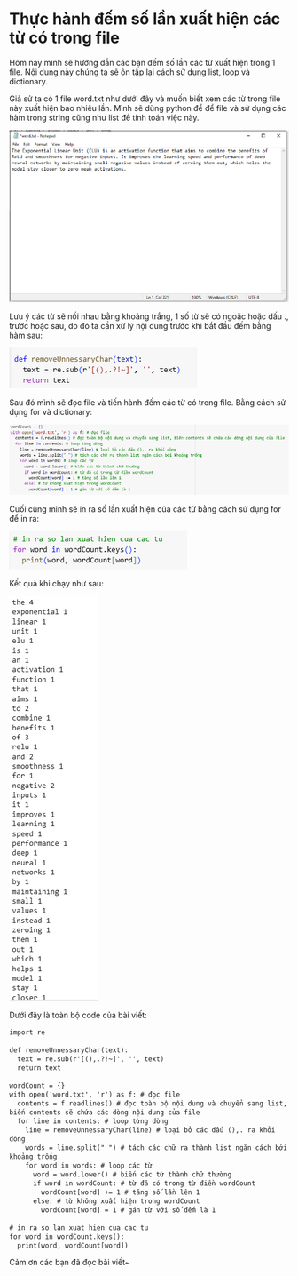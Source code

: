 # Thực hành đếm số lần xuất hiện các từ có trong file

Hôm nay mình sẽ hướng dẫn các bạn đếm số lần các từ xuất hiện trong 1 file. Nội dung này chúng ta sẽ ôn tập lại cách sử dụng list, loop và dictionary.

Giả sử ta có 1 file word.txt như dưới đây và muốn biết xem các từ trong file này xuất hiện bao nhiêu lần. Mình sẽ dùng python để để file và sử dụng các hàm trong string cũng như list để tính toán việc này.

![image.png](imgs/image.png)

Lưu ý các từ sẽ nối nhau bằng khoảng trắng, 1 số từ sẽ có ngoặc hoặc dấu ., trước hoặc sau, do đó ta cần xử lý nội dung trước khi bắt đầu đếm bằng hàm sau:

![image.png](imgs/image%201.png)

Sau đó mình sẽ đọc file và tiến hành đếm các từ có trong file. Bằng cách sử dụng for và dictionary:

![image.png](imgs/image%202.png)

Cuối cùng mình sẽ in ra số lần xuất hiện của các từ bằng cách sử dụng for để in ra:

![image.png](imgs/image%203.png)

Kết quả khi chạy như sau:

![image.png](imgs/image%204.png)

Dưới đây là toàn bộ code của bài viết:

```
import re

def removeUnnessaryChar(text):
  text = re.sub(r'[(),.?!~]', '', text)
  return text

wordCount = {}
with open('word.txt', 'r') as f: # đọc file 
  contents = f.readlines() # đọc toàn bộ nội dung và chuyển sang list, biến contents sẽ chứa các dòng nội dung của file 
  for line in contents: # loop từng dòng
    line = removeUnnessaryChar(line) # loại bỏ các dấu (),. ra khỏi dòng
    words = line.split(" ") # tách các chữ ra thành list ngăn cách bởi khoảng trống
    for word in words: # loop các từ
      word = word.lower() # biến các từ thành chữ thường
      if word in wordCount: # từ đã có trong từ điền wordCount
        wordCount[word] += 1 # tăng số lần lên 1
      else: # từ không xuất hiện trong wordCount
        wordCount[word] = 1 # gán từ với số đếm là 1
        
# in ra so lan xuat hien cua cac tu
for word in wordCount.keys():
  print(word, wordCount[word])
```

Cảm ơn các bạn đã đọc bài viết~